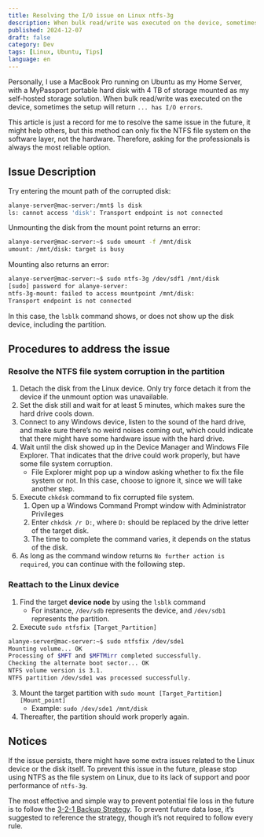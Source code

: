 ```yaml
---
title: Resolving the I/O issue on Linux ntfs-3g
description: When bulk read/write was executed on the device, sometimes the setup will return ... has I/O errors. The article introduces a method to fix the file system corruption caused by ntfs-3g.
published: 2024-12-07
draft: false
category: Dev
tags: [Linux, Ubuntu, Tips]
language: en
---
```


Personally, I use a MacBook Pro running on Ubuntu as my Home Server, with a MyPassport portable hard disk with 4 TB of storage mounted as my self-hosted storage solution. When bulk read/write was executed on the device, sometimes the setup will return `... has I/O errors`. 

This article is just a record for me to resolve the same issue in the future, it might help others, but this method can only fix the NTFS file system on the software layer, not the hardware. Therefore, asking for the professionals is always the most reliable option.

## Issue Description
Try entering the mount path of the corrupted disk:
```bash
alanye-server@mac-server:/mnt$ ls disk
ls: cannot access 'disk': Transport endpoint is not connected
```

Unmounting the disk from the mount point returns an error:
```bash
alanye-server@mac-server:~$ sudo umount -f /mnt/disk
umount: /mnt/disk: target is busy
```

Mounting also returns an error:
```bash
alanye-server@mac-server:~$ sudo ntfs-3g /dev/sdf1 /mnt/disk
[sudo] password for alanye-server:
ntfs-3g-mount: failed to access mountpoint /mnt/disk:
Transport endpoint is not connected
```

In this case, the `lsblk` command shows, or does not show up the disk device, including the partition.

## Procedures to address the issue
### Resolve the NTFS file system corruption in the partition
1. Detach the disk from the Linux device. Only try force detach it from the device if the unmount option was unavailable.
2. Set the disk still and wait for at least 5 minutes, which makes sure the hard drive cools down.
3. Connect to any Windows device, listen to the sound of the hard drive, and make sure there’s no weird noises coming out, which could indicate that there might have some hardware issue with the hard drive. 
4. Wait until the disk showed up in the Device Manager and Windows File Explorer. That indicates that the drive could work properly, but have some file system corruption. 
	- File Explorer might pop up a window asking whether to fix the file system or not. In this case, choose to ignore it, since we will take another step.
5. Execute `chkdsk` command to fix corrupted file system.
	1. Open up a Windows Command Prompt window with Administrator Privileges
	2. Enter `chkdsk /r D:`, where `D:` should be replaced by the drive letter of the target disk.
	3. The time to complete the command varies, it depends on the status of the disk. 
6. As long as the command window returns `No further action is required`, you can continue with the following step.

### Reattach to the Linux device
1.  Find the target **device node** by using the `lsblk` command
	- For instance, `/dev/sdb` represents the device, and `/dev/sdb1` represents the partition.
2. Execute `sudo ntfsfix [Target_Partition]`
```bash
alanye-server@mac-server:~$ sudo ntfsfix /dev/sde1
Mounting volume... OK
Processing of $MFT and $MFTMirr completed successfully.
Checking the alternate boot sector... OK
NTFS volume version is 3.1.
NTFS partition /dev/sde1 was processed successfully.
```

3. Mount the target partition with `sudo mount [Target_Partition] [Mount_point]`
	- Example: `sudo /dev/sde1 /mnt/disk`
4. Thereafter, the partition should work properly again.

## Notices
If the issue persists, there might have some extra issues related to the Linux device or the disk itself. To prevent this issue in the future, please stop using NTFS as the file system on Linux, due to its lack of support and poor performance of `ntfs-3g`.

The most effective and simple way to prevent potential file loss in the future is to follow the [3-2-1 Backup Strategy](https://www.backblaze.com/blog/the-3-2-1-backup-strategy/). To prevent future data lose, it’s suggested to reference the strategy, though it’s not required to follow every rule.